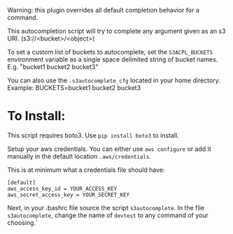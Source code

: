 Warning: this plugin overrides all default completion behavior for a command.

This autocompletion script will try to complete any argument given as an s3 URI. (s3://\<bucket\>/\<object\>)

To set a custom list of buckets to autocomplete, set the `S3ACPL_BUCKETS` environment variable as a single space delimited string of bucket names. E.g. "bucket1 bucket2 bucket3"

You can also use the `.s3autocomplete_cfg` located in your home directory. Example: BUCKETS=bucket1 bucket2 bucket3

# To Install:

This script requires boto3. Use `pip install boto3` to install.

Setup your aws credentials. You can either use `aws configure` or add it manually in the default location `.aws/credentials`.

This is at minimum what a credentials file should have:
```
[default]
aws_access_key_id = YOUR_ACCESS_KEY
aws_secret_access_key = YOUR_SECRET_KEY
```

Next, in your .bashrc file source the script `s3autocomplete`. In the file `s3autocomplete`, change the name of `devtest` to any command of your choosing.`
